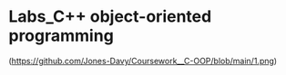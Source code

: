 # Labs_C++ object-oriented programming

(https://github.com/Jones-Davy/Coursework__C-OOP/blob/main/1.png)
